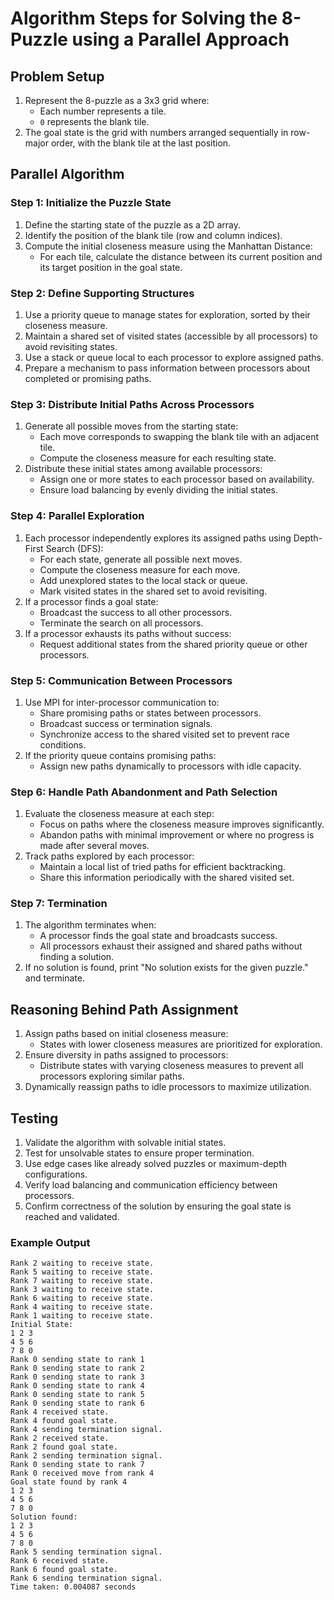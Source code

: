 # Algorithm Steps for Solving the 8-Puzzle using a Parallel Approach

## Problem Setup
1. Represent the 8-puzzle as a 3x3 grid where:
   - Each number represents a tile.
   - `0` represents the blank tile.
2. The goal state is the grid with numbers arranged sequentially in row-major order, with the blank tile at the last position.

## Parallel Algorithm

### Step 1: Initialize the Puzzle State
1. Define the starting state of the puzzle as a 2D array.
2. Identify the position of the blank tile (row and column indices).
3. Compute the initial closeness measure using the Manhattan Distance:
   - For each tile, calculate the distance between its current position and its target position in the goal state.

### Step 2: Define Supporting Structures
1. Use a priority queue to manage states for exploration, sorted by their closeness measure.
2. Maintain a shared set of visited states (accessible by all processors) to avoid revisiting states.
3. Use a stack or queue local to each processor to explore assigned paths.
4. Prepare a mechanism to pass information between processors about completed or promising paths.

### Step 3: Distribute Initial Paths Across Processors
1. Generate all possible moves from the starting state:
   - Each move corresponds to swapping the blank tile with an adjacent tile.
   - Compute the closeness measure for each resulting state.
2. Distribute these initial states among available processors:
   - Assign one or more states to each processor based on availability.
   - Ensure load balancing by evenly dividing the initial states.

### Step 4: Parallel Exploration
1. Each processor independently explores its assigned paths using Depth-First Search (DFS):
   - For each state, generate all possible next moves.
   - Compute the closeness measure for each move.
   - Add unexplored states to the local stack or queue.
   - Mark visited states in the shared set to avoid revisiting.
2. If a processor finds a goal state:
   - Broadcast the success to all other processors.
   - Terminate the search on all processors.
3. If a processor exhausts its paths without success:
   - Request additional states from the shared priority queue or other processors.

### Step 5: Communication Between Processors
1. Use MPI for inter-processor communication to:
   - Share promising paths or states between processors.
   - Broadcast success or termination signals.
   - Synchronize access to the shared visited set to prevent race conditions.
2. If the priority queue contains promising paths:
   - Assign new paths dynamically to processors with idle capacity.

### Step 6: Handle Path Abandonment and Path Selection
1. Evaluate the closeness measure at each step:
   - Focus on paths where the closeness measure improves significantly.
   - Abandon paths with minimal improvement or where no progress is made after several moves.
2. Track paths explored by each processor:
   - Maintain a local list of tried paths for efficient backtracking.
   - Share this information periodically with the shared visited set.

### Step 7: Termination
1. The algorithm terminates when:
   - A processor finds the goal state and broadcasts success.
   - All processors exhaust their assigned and shared paths without finding a solution.
2. If no solution is found, print "No solution exists for the given puzzle." and terminate.

## Reasoning Behind Path Assignment
1. Assign paths based on initial closeness measure:
   - States with lower closeness measures are prioritized for exploration.
2. Ensure diversity in paths assigned to processors:
   - Distribute states with varying closeness measures to prevent all processors exploring similar paths.
3. Dynamically reassign paths to idle processors to maximize utilization.

## Testing
1. Validate the algorithm with solvable initial states.
2. Test for unsolvable states to ensure proper termination.
3. Use edge cases like already solved puzzles or maximum-depth configurations.
4. Verify load balancing and communication efficiency between processors.
5. Confirm correctness of the solution by ensuring the goal state is reached and validated.

### Example Output
```plaintext
Rank 2 waiting to receive state.
Rank 5 waiting to receive state.
Rank 7 waiting to receive state.
Rank 3 waiting to receive state.
Rank 6 waiting to receive state.
Rank 4 waiting to receive state.
Rank 1 waiting to receive state.
Initial State:
1 2 3 
4 5 6 
7 8 0 
Rank 0 sending state to rank 1
Rank 0 sending state to rank 2
Rank 0 sending state to rank 3
Rank 0 sending state to rank 4
Rank 0 sending state to rank 5
Rank 0 sending state to rank 6
Rank 4 received state.
Rank 4 found goal state.
Rank 4 sending termination signal.
Rank 2 received state.
Rank 2 found goal state.
Rank 2 sending termination signal.
Rank 0 sending state to rank 7
Rank 0 received move from rank 4
Goal state found by rank 4
1 2 3 
4 5 6 
7 8 0 
Solution found:
1 2 3 
4 5 6 
7 8 0 
Rank 5 sending termination signal.
Rank 6 received state.
Rank 6 found goal state.
Rank 6 sending termination signal.
Time taken: 0.004087 seconds
```
